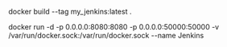 docker build --tag my_jenkins:latest .

docker run -d -p 0.0.0.0:8080:8080 -p 0.0.0.0:50000:50000  -v /var/run/docker.sock:/var/run/docker.sock --name Jenkins <image name>
